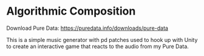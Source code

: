 # Algorithmic Composition
Download Pure Data: https://puredata.info/downloads/pure-data

This is a simple music generator with pd patches used to hook up with Unity to create an interactive game that reacts to the audio from my Pure Data.
